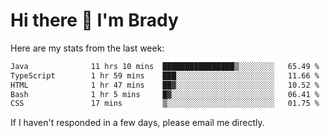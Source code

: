 # Hi there 👋 I'm Brady

Here are my stats from the last week:
<!--START_SECTION:waka-->

```txt
Java              11 hrs 10 mins  ████████████████▒░░░░░░░░   65.49 %
TypeScript        1 hr 59 mins    ███░░░░░░░░░░░░░░░░░░░░░░   11.66 %
HTML              1 hr 47 mins    ██▓░░░░░░░░░░░░░░░░░░░░░░   10.52 %
Bash              1 hr 5 mins     █▓░░░░░░░░░░░░░░░░░░░░░░░   06.41 %
CSS               17 mins         ▒░░░░░░░░░░░░░░░░░░░░░░░░   01.75 %
```

<!--END_SECTION:waka-->

If I haven't responded in a few days, please email me directly. 
